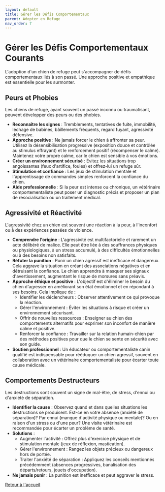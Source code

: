 ```yaml
---
layout: default
title: Gérer les Défis Comportementaux
parent: Adopter en Refuge
nav_order: 7
---
```


# Gérer les Défis Comportementaux Courants

L'adoption d'un chien de refuge peut s'accompagner de défis comportementaux liés à son passé. Une approche positive et empathique est essentielle pour les surmonter.

## Peurs et Phobies

Les chiens de refuge, ayant souvent un passé inconnu ou traumatisant, peuvent développer des peurs ou des phobies.

- **Reconnaître les signes** : Tremblements, tentatives de fuite, immobilité, léchage de babines, bâillements fréquents, regard fuyant, agressivité défensive.
- **Approche positive** : Ne jamais forcer le chien à affronter sa peur. Utilisez la désensibilisation progressive (exposition douce et contrôlée au stimulus effrayant) et le renforcement positif (récompenser le calme). Maintenez votre propre calme, car le chien est sensible à vos émotions.
- **Créer un environnement sécurisé** : Évitez les situations trop angoissantes (feux d'artifice, foules) et offrez-lui un refuge sûr.
- **Stimulation et confiance** : Les jeux de stimulation mentale et l'apprentissage de commandes simples renforcent la confiance du chien.
- **Aide professionnelle** : Si la peur est intense ou chronique, un vétérinaire comportementaliste peut poser un diagnostic précis et proposer un plan de resocialisation ou un traitement médical.

## Agressivité et Réactivité

L'agressivité chez un chien est souvent une réaction à la peur, à l'inconfort ou à des expériences passées de violence.

- **Comprendre l'origine** : L'agressivité est multifactorielle et rarement un acte délibéré de malice. Elle peut être liée à des souffrances physiques ou physiologiques, à un stress accumulé, à des difficultés émotionnelles ou à des besoins non satisfaits.
- **Réfuter la punition** : Punir un chien agressif est inefficace et dangereux. Cela aggrave la situation en créant des associations négatives et en détruisant la confiance. Le chien apprendra à masquer ses signaux d'avertissement, augmentant le risque de morsures sans préavis.
- **Approche éthique et positive** : L'objectif est d'éliminer le besoin du chien d'agresser en améliorant son état émotionnel et en répondant à ses besoins. Cela implique de :
    - Identifier les déclencheurs : Observer attentivement ce qui provoque la réaction.
    - Gérer l'environnement : Éviter les situations à risque et créer un environnement sécurisant.
    - Offrir de nouvelles ressources : Enseigner au chien des comportements alternatifs pour exprimer son inconfort de manière calme et positive.
    - Renforcer la confiance : Travailler sur la relation humain-chien par des méthodes positives pour que le chien se sente en sécurité avec son guide.
- **Soutien professionnel** : Un éducateur ou comportementaliste canin qualifié est indispensable pour rééduquer un chien agressif, souvent en collaboration avec un vétérinaire comportementaliste pour écarter toute cause médicale.

## Comportements Destructeurs

Les destructions sont souvent un signe de mal-être, de stress, d'ennui ou d'anxiété de séparation.

- **Identifier la cause** : Observez quand et dans quelles situations les destructions se produisent. Est-ce en votre absence (anxiété de séparation)? Par ennui (manque d'activité physique ou mentale)? Ou en raison d'un stress ou d'une peur? Une visite vétérinaire est recommandée pour écarter un problème de santé.
- **Solutions** :
    - Augmenter l'activité : Offrez plus d'exercice physique et de stimulation mentale (jeux de réflexion, mastication).
    - Gérer l'environnement : Rangez les objets précieux ou dangereux hors de portée.
    - Traiter l'anxiété de séparation : Appliquez les conseils mentionnés précédemment (absences progressives, banalisation des départs/retours, jouets d'occupation).
- **Ne jamais punir** : La punition est inefficace et peut aggraver le stress. 

[Retour à l'accueil](../index.md) 